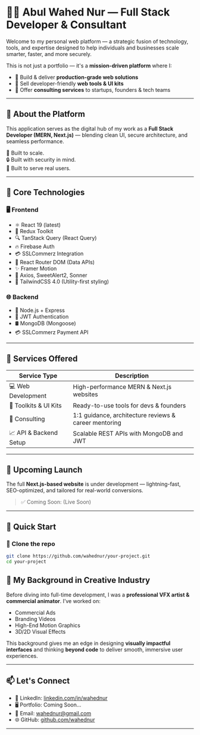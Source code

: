 # 👨‍💻 Abul Wahed Nur — Full Stack Developer & Consultant

Welcome to my personal web platform — a strategic fusion of technology, tools, and expertise designed to help individuals and businesses scale smarter, faster, and more securely.

This is not just a portfolio — it's a **mission-driven platform** where I:

- 🚀 Build & deliver **production-grade web solutions**
- 🧰 Sell developer-friendly **web tools & UI kits**
- 💼 Offer **consulting services** to startups, founders & tech teams

---

## 🧩 About the Platform

This application serves as the digital hub of my work as a **Full Stack Developer (MERN, Next.js)** — blending clean UI, secure architecture, and seamless performance.

🔧 Built to scale.  
🔒 Built with security in mind.  
🎯 Built to serve real users.

---

## 🧠 Core Technologies

### 🖥️ Frontend

- ⚛️ React 19 (latest)
- 🧠 Redux Toolkit
- 🔍 TanStack Query (React Query)
- 🔥 Firebase Auth
- 💳 SSLCommerz Integration
- 🚦 React Router DOM (Data APIs)
- ✨ Framer Motion
- 🧪 Axios, SweetAlert2, Sonner
- 🎨 TailwindCSS 4.0 (Utility-first styling)

### 🌐 Backend

- 🧠 Node.js + Express
- 🔐 JWT Authentication
- 🛢️ MongoDB (Mongoose)
- 💳 SSLCommerz Payment API

---

## 🎯 Services Offered

| Service Type           | Description                                           |
| ---------------------- | ----------------------------------------------------- |
| 💻 Web Development     | High-performance MERN & Next.js websites              |
| 🧰 Toolkits & UI Kits  | Ready-to-use tools for devs & founders                |
| 💬 Consulting          | 1:1 guidance, architecture reviews & career mentoring |
| 📈 API & Backend Setup | Scalable REST APIs with MongoDB and JWT               |

---

## 🚧 Upcoming Launch

The full **Next.js-based website** is under development — lightning-fast, SEO-optimized, and tailored for real-world conversions.

> ✅ Coming Soon: (Live Soon)

---

## 🚀 Quick Start

### 📁 Clone the repo

```bash
git clone https://github.com/wahednur/your-project.git
cd your-project

```

## 🎨 My Background in Creative Industry

Before diving into full-time development, I was a **professional VFX artist & commercial animator**. I’ve worked on:

- Commercial Ads
- Branding Videos
- High-End Motion Graphics
- 3D/2D Visual Effects

This background gives me an edge in designing **visually impactful interfaces** and thinking **beyond code** to deliver smooth, immersive user experiences.

---

## 📫 Let's Connect

- 💼 LinkedIn: [linkedin.com/in/wahednur](https://linkedin.com/in/wahednur)
- 🖥️ Portfolio: Coming Soon...
- 📧 Email: <wahednur@gmail.com>
- 🌐 GitHub: [github.com/wahednur](https://github.com/wahednur)

---

```

```
